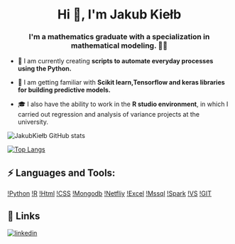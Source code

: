 


<h1 align="center">Hi 👋, I'm Jakub Kiełb</h1>
<h3 align="center">I'm a mathematics graduate with a specialization in mathematical modeling. 👨‍💻</h3>

- 🌱 I am currently creating **scripts to automate everyday processes using the Python.**

- 🤝 I am getting familiar with **Scikit learn,Tensorflow and keras libraries for building predictive models.**

- 🎓 I also have the ability to work in the **R studio environment**, in which I carried out regression and analysis of variance projects at the university.

![JakubKiełb GitHub stats](https://github-readme-stats.vercel.app/api?username=Thizz00&show_icons=true&theme=radical)

[![Top Langs](https://github-readme-stats.vercel.app/api/top-langs/?username=Thizz00&langs_count=8&theme=radical)](https://github.com/Thizz00/github-readme-stats)

## ⚡ Languages and Tools:

[!Python](https://img.shields.io/badge/Python-14354C?style=for-the-badge&logo=python&logoColor=white)
[!R](https://img.shields.io/badge/R-276DC3?style=for-the-badge&logo=r&logoColor=white)
[!Html](https://img.shields.io/badge/HTML5-E34F26?style=for-the-badge&logo=html5&logoColor=white)
[!CSS](https://img.shields.io/badge/CSS-239120?&style=for-the-badge&logo=css3&logoColor=white)
[!Mongodb](https://img.shields.io/badge/MongoDB-4EA94B?style=for-the-badge&logo=mongodb&logoColor=white)
[!Netfliy](https://img.shields.io/badge/Netlify-00C7B7?style=for-the-badge&logo=netlify&logoColor=white)
[!Excel](https://img.shields.io/badge/Microsoft_Excel-217346?style=for-the-badge&logo=microsoft-excel&logoColor=white)
[!Mssql](https://img.shields.io/badge/Microsoft_SQL_Server-CC2927?style=for-the-badge&logo=microsoft-sql-server&logoColor=white)
[!Spark](https://img.shields.io/badge/Spark%20AR-FF5C83?style=for-the-badge&logo=SparkAR&logoColor=white)
[!VS](https://img.shields.io/badge/Visual_Studio-5C2D91?style=for-the-badge&logo=visual%20studio&logoColor=white)
[!GIT](https://img.shields.io/badge/GIT-E44C30?style=for-the-badge&logo=git&logoColor=white)

## 🔗 Links
[![linkedin](https://img.shields.io/badge/linkedin-0A66C2?style=for-the-badge&logo=linkedin&logoColor=white)](https://www.linkedin.com/in/jakub-kiełb/)
